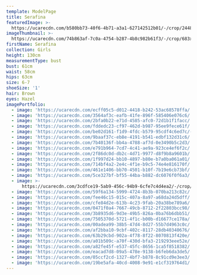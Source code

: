 ```yaml
---
template: ModelPage
title: Serafina
featuredImage: >-
  https://ucarecdn.com/b580bb73-40f6-4b71-a3a1-627142512b01/-/crop/2448x1260/0,0/-/preview/
imageThumbnail: >-
  https://ucarecdn.com/74b863af-7c0a-4754-b287-4b8c982b61f3/-/crop/683x1051/839,421/-/preview/
firstName: Serafina
collection: Girls
height: 130cm
measurementType: bust
bust: 61cm
waist: 58cm
hips: 63cm
size: 6-7
shoeSize: '1'
hair: Brown
eyes: Hazel
imagePortfolio:
  - image: 'https://ucarecdn.com/ecff05c5-d012-4418-b242-53ac68578ffa/'
  - image: 'https://ucarecdn.com/3564af3c-eafb-41fe-896f-585406e076c6/'
  - image: 'https://ucarecdn.com/2bfa0b22-e71d-4585-afc0-72d1b1f1facc/'
  - image: 'https://ucarecdn.com/fddedc23-cf97-462d-b987-95ee9fece61f/'
  - image: 'https://ucarecdn.com/be02d161-f1d9-4fdc-b579-95cdf4c6ed7c/-/preview/'
  - image: 'https://ucarecdn.com/9baaf37c-eb8e-4191-b541-edbf132d31c6/'
  - image: 'https://ucarecdn.com/7b40136f-bb4a-4788-af7d-0e3490b5c2d3/'
  - image: 'https://ucarecdn.com/e791b964-7cd7-4c41-ae9a-923ce4ef6f2c/'
  - image: 'https://ucarecdn.com/2f86dc0d-db2c-4d71-9977-d8f9b8a9601b/'
  - image: 'https://ucarecdn.com/1f997d24-bb10-4897-b80e-b7a0ba061a01/'
  - image: 'https://ucarecdn.com/714bf4a2-2e4c-4f1e-b9c5-74e4e816170f/'
  - image: 'https://ucarecdn.com/461e1406-bb70-4501-b10f-7b19e6cb73bf/'
  - image: 'https://ucarecdn.com/5ce327bf-bf55-44ba-b882-dc6076f0f6a3/'
  - image: >-
      https://ucarecdn.com/3cdfce19-5ab9-456c-94b9-6cfe7c4d4ea2/-/crop/2201x1632/248,0/-/preview/
  - image: 'https://ucarecdn.com/59f6a134-5999-4724-8b3b-070ba213c82c/'
  - image: 'https://ucarecdn.com/fee46c15-015c-407a-8a97-a68da24d5dff/'
  - image: 'https://ucarecdn.com/cfe84d2e-613b-4c23-9fab-20a38be789a6/'
  - image: 'https://ucarecdn.com/0471f0a4-7667-49cb-8712-2f22803bcc98/'
  - image: 'https://ucarecdn.com/3b8935d6-9d3e-49b5-826a-0ba76b6dbb51/'
  - image: 'https://ucarecdn.com/7505370d-5721-4f1c-b00b-d16677ce178a/'
  - image: 'https://ucarecdn.com/00adea99-38b5-47d4-8d27-55b7d4963c0c/'
  - image: 'https://ucarecdn.com/af2bba10-9cbf-402c-8117-28db40340676/'
  - image: 'https://ucarecdn.com/63b29cbd-902a-4f78-8f22-8070813f420e/'
  - image: 'https://ucarecdn.com/a01b509c-a70f-430d-bfa3-219293eee52e/'
  - image: 'https://ucarecdn.com/a82fe45f-e537-45fc-8656-1ca5f8518382/'
  - image: 'https://ucarecdn.com/eacad7d8-09a5-478e-9138-b6feb6da3de5/'
  - image: 'https://ucarecdn.com/05ccf2cd-1327-4bf7-b878-8c91cd9e3ee3/'
  - image: 'https://ucarecdn.com/19be5afa-40cd-4008-9e91-e1cf319764d1/'
---
```


